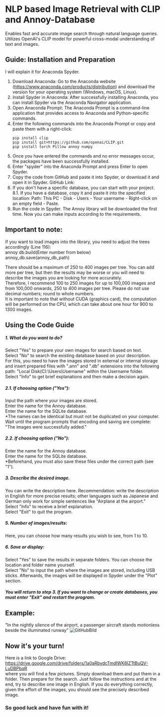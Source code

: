 # NLP based Image Retrieval with CLIP and Annoy-Database

Enables fast and accurate image search through natural language queries.
Utilizes OpenAI's CLIP model for powerful cross-modal understanding of text and images.

## Guide: Installation and Preparation
I will explain it for Anaconda Spyder.
1. Download Anaconda: Go to the Anaconda website (https://www.anaconda.com/products/distribution)
   and download the version for your operating system (Windows, macOS, Linux).
2. Install Spyder in Anaconda: After successfully installing Anaconda,
   you can install Spyder via the Anaconda Navigator application.
3. Open Anaconda Prompt: The Anaconda Prompt is a command-line application
   that provides access to Anaconda and Python-specific commands.
4. Enter the following commands into the Anaconda Prompt or copy and paste them with a right-click:
   ```
   pip install clip
   pip install git+https://github.com/openai/CLIP.git  
   pip install torch Pillow annoy numpy
   ```
6. Once you have entered the commands and no error messages occur, the packages have been successfully installed.
7. Enter "spyder" into the Anaconda Prompt and press Enter to open Spyder.
8. Copy the code from GitHub and paste it into Spyder, or download it and open it in Spyder. GitHub Link:
9. If you don't have a specific database, you can start with your project.
   8.1. If you have a database, copy it and paste it into the specified location: Path: This PC - Disk - Users - Your username - Right-click on an empty field - Paste.
10. Run the code in Spyder. The Annoy library will be downloaded the first time.
   Now you can make inputs according to the requirements. 

## Important to note: 
If you want to load images into the library, you need to adjust the trees accordingly (Line 116):  
annoy db.build(Enter number from below)  
annoy_db.save(annoy_db_path)  

There should be a maximum of 250 to 400 images per tree. You can add more per tree,
but then the results may be worse or you will need to describe the images you are looking for more accurately.   
Therefore, I recommend 100 to 250 images for up to 100,000 images
and from 100,000 onwards, 250 to 400 images per tree. Please do not use decimal numbers; round to whole numbers.  
It is important to note that without CUDA (graphics card),
the computation will be performed on the CPU, which can take about one hour for 900 to 1300 images.

## Using the Code Guide
##### 1. What do you want to do?  
Select "Yes" to prepare your own images for search based on text.  
Select "No" to search the existing database based on your description.  
For this, you need to have the images stored in external or internal storage and insert prepared files with ".ann" and ".db" extensions into the following path: "Local Disk(C):\Users\Username" within the Username folder.  
Select "Info" to get brief explanations and then make a decision again.

##### 2.1. If choosing option ("Yes"):  
Input the path where your images are stored.  
Enter the name for the Annoy database.  
Enter the name for the SQLite database.  
*The names can be identical but must not be duplicated on your computer.  
Wait until the program prompts that encoding and saving are complete: "The images were successfully added." 

##### 2.2. If choosing option ("No"):  
Enter the name for the Annoy database.  
Enter the name for the SQLite database.  
*Beforehand, you must also save these files under the correct path (see "1").  

##### 3. Describe the desired image.  
You can write the description here. Recommendation: write the description in English for more precise results; other languages such as Japanese and German only work for simple sentences like "Airplane at the airport."  
Select "Info" to receive a brief explanation.  
Select "Exit" to quit the program.  

##### 5. Number of images/results:  
Here, you can choose how many results you wish to see, from 1 to 10.

##### 6. Save or display:  
Select "Yes" to save the results in separate folders. You can choose the location and folder name yourself.  
Select "No" to input the path where the images are stored, including USB sticks. Afterwards, the images will be displayed in Spyder under the "Plot" section.  

##### You will return to step 3. If you want to change or create databases, you must enter "Exit" and restart the program.  

## Example:   
"In the nightly silence of the airport, a passenger aircraft stands motionless beside the illuminated runway"
![GitHubBild](https://github.com/EasyTony1734/NLP_CLIP-ANNOY-Database/assets/115572886/bc4f5259-4ed9-4357-a48d-09a11d5a5b54)

## Now it's your turn! 
Here is a link to Google Drive: https://drive.google.com/drive/folders/1a0aRbvdcTmdlWK6IZTtBuQV-LuDBPbqR  
where you will find a few pictures. Simply download them and put them in a folder. Then prepare for the search. Just follow the instructions and at the end, try to describe one image in English. If you do everything correctly, given the effort of the images, you should see the precisely described image.   
### So good luck and have fun with it!
